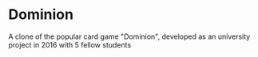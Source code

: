 # Dominion
A clone of the popular card game "Dominion", developed as an university project in 2016 with 5 fellow students
